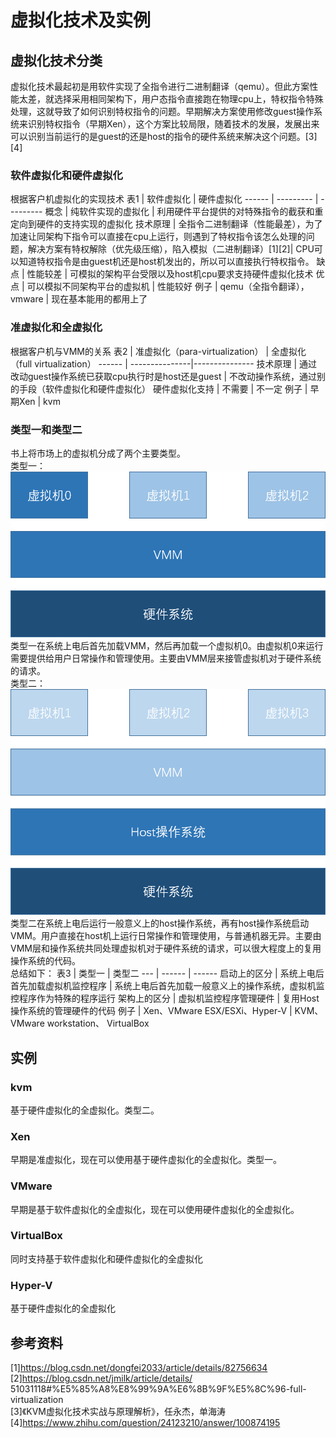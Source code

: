 # 虚拟化技术及实例

## 虚拟化技术分类
虚拟化技术最起初是用软件实现了全指令进行二进制翻译（qemu）。但此方案性能太差，就选择采用相同架构下，用户态指令直接跑在物理cpu上，特权指令特殊处理，这就导致了如何识别特权指令的问题。早期解决方案使用修改guest操作系统来识别特权指令（早期Xen），这个方案比较局限，随着技术的发展，发展出来可以识别当前运行的是guest的还是host的指令的硬件系统来解决这个问题。[3][4]
### 软件虚拟化和硬件虚拟化
根据客户机虚拟化的实现技术
表1 | 软件虚拟化 | 硬件虚拟化
------ | --------- | ---------
概念 | 纯软件实现的虚拟化 | 利用硬件平台提供的对特殊指令的截获和重定向到硬件的支持实现的虚拟化
技术原理 | 全指令二进制翻译（性能最差），为了加速让同架构下指令可以直接在cpu上运行，则遇到了特权指令该怎么处理的问题，解决方案有特权解除（优先级压缩），陷入模拟（二进制翻译）[1][2]| CPU可以知道特权指令是由guest机还是host机发出的，所以可以直接执行特权指令。
缺点 | 性能较差 | 可模拟的架构平台受限以及host机cpu要求支持硬件虚拟化技术
优点 | 可以模拟不同架构平台的虚拟机 | 性能较好
例子 | qemu（全指令翻译），vmware |  现在基本能用的都用上了
### 准虚拟化和全虚拟化
根据客户机与VMM的关系
表2 | 准虚拟化（para-virtualization） | 全虚拟化（full virtualization）
------ | ---------------|---------------
技术原理 | 通过改动guest操作系统已获取cpu执行时是host还是guest | 不改动操作系统，通过别的手段（软件虚拟化和硬件虚拟化）
硬件虚拟化支持 | 不需要 | 不一定
例子 | 早期Xen | kvm
### 类型一和类型二
书上将市场上的虚拟机分成了两个主要类型。  
类型一：  
![类型一虚拟机架构](类型一虚拟机架构.png)  
类型一在系统上电后首先加载VMM，然后再加载一个虚拟机0。由虚拟机0来运行需要提供给用户日常操作和管理使用。主要由VMM层来接管虚拟机对于硬件系统的请求。  
类型二：  
![类型二虚拟机架构](类型二虚拟机架构.png)  
类型二在系统上电后运行一般意义上的host操作系统，再有host操作系统启动VMM。用户直接在host机上运行日常操作和管理使用，与普通机器无异。主要由VMM层和操作系统共同处理虚拟机对于硬件系统的请求，可以很大程度上的复用操作系统的代码。  
总结如下：
表3 | 类型一 | 类型二
--- | ------ | ------
启动上的区分 | 系统上电后首先加载虚拟机监控程序 | 系统上电后首先加载一般意义上的操作系统，虚拟机监控程序作为特殊的程序运行
架构上的区分 | 虚拟机监控程序管理硬件 | 复用Host操作系统的管理硬件的代码
例子 | Xen、VMware ESX/ESXi、Hyper-V | KVM、VMware workstation、 VirtualBox

## 实例
### kvm
基于硬件虚拟化的全虚拟化。类型二。
### Xen
早期是准虚拟化，现在可以使用基于硬件虚拟化的全虚拟化。类型一。
### VMware
早期是基于软件虚拟化的全虚拟化，现在可以使用硬件虚拟化的全虚拟化。
### VirtualBox
同时支持基于软件虚拟化和硬件虚拟化的全虚拟化
### Hyper-V
基于硬件虚拟化的全虚拟化

## 参考资料
[1]https://blog.csdn.net/dongfei2033/article/details/82756634  
[2]https://blog.csdn.net/jmilk/article/details/  51031118#%E5%85%A8%E8%99%9A%E6%8B%9F%E5%8C%96-full-virtualization  
[3]《KVM虚拟化技术实战与原理解析》，任永杰，单海涛  
[4]https://www.zhihu.com/question/24123210/answer/100874195  